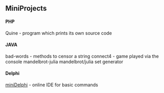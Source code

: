 ## MiniProjects

#### PHP

Quine - program which prints its own source code

#### JAVA

bad-words - methods to censor a string
connect4 - game played via the console
mandelbrot-julia mandelbrot/julia set generator 

#### Delphi

[miniDelphi](http://rstyle.github.io/miniprojects/delphi/miniDelphi.html) - online IDE for basic commands